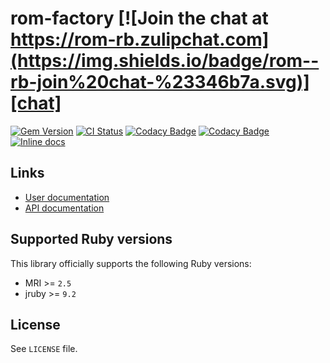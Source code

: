 [gem]: https://rubygems.org/gems/rom-factory
[actions]: https://github.com/rom-rb/rom-factory/actions
[codacy]: https://www.codacy.com/gh/rom-rb/rom-factory
[chat]: https://rom-rb.zulipchat.com
[inchpages]: http://inch-ci.org/github/rom-rb/rom-factory

# rom-factory [![Join the chat at https://rom-rb.zulipchat.com](https://img.shields.io/badge/rom--rb-join%20chat-%23346b7a.svg)][chat]

[![Gem Version](https://badge.fury.io/rb/rom-factory.svg)][gem]
[![CI Status](https://github.com/rom-rb/rom-factory/workflows/ci/badge.svg)][actions]
[![Codacy Badge](https://api.codacy.com/project/badge/Grade/5fd26fae687549218458879b1a607e18)][codacy]
[![Codacy Badge](https://api.codacy.com/project/badge/Coverage/5fd26fae687549218458879b1a607e18)][codacy]
[![Inline docs](http://inch-ci.org/github/rom-rb/rom-factory.svg?branch=master)][inchpages]

## Links

* [User documentation](http://rom-rb.org/learn/factory)
* [API documentation](http://rubydoc.info/gems/rom-factory)

## Supported Ruby versions

This library officially supports the following Ruby versions:

* MRI >= `2.5`
* jruby >= `9.2`

## License

See `LICENSE` file.
